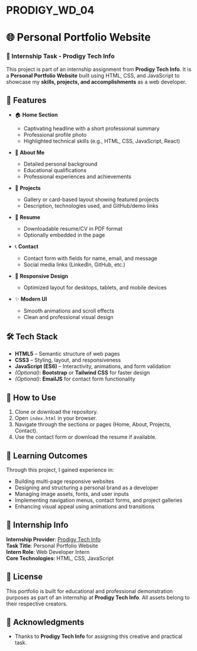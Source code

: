 # PRODIGY_WD_04

# 🌐 Personal Portfolio Website

### 💼 Internship Task - Prodigy Tech Info
This project is part of an internship assignment from **Prodigy Tech Info**. It is a **Personal Portfolio Website** built using HTML, CSS, and JavaScript to showcase my **skills, projects, and accomplishments** as a web developer.



## 📌 Features
- 🏠 **Home Section**
  - Captivating headline with a short professional summary
  - Professional profile photo
  - Highlighted technical skills (e.g., HTML, CSS, JavaScript, React)

- 👤 **About Me**
  - Detailed personal background
  - Educational qualifications
  - Professional experiences and achievements

- 💼 **Projects**
  - Gallery or card-based layout showing featured projects
  - Description, technologies used, and GitHub/demo links

- 📜 **Resume**
  - Downloadable resume/CV in PDF format
  - Optionally embedded in the page

- 📞 **Contact**
  - Contact form with fields for name, email, and message
  - Social media links (LinkedIn, GitHub, etc.)

- 📱 **Responsive Design**
  - Optimized layout for desktops, tablets, and mobile devices

- ✨ **Modern UI**
  - Smooth animations and scroll effects
  - Clean and professional visual design



## 🛠️ Tech Stack
- **HTML5** – Semantic structure of web pages  
- **CSS3** – Styling, layout, and responsiveness  
- **JavaScript (ES6)** – Interactivity, animations, and form validation  
- *(Optional)*: **Bootstrap** or **Tailwind CSS** for faster design  
- *(Optional)*: **EmailJS** for contact form functionality  


## 🚀 How to Use
1. Clone or download the repository.
2. Open `index.html` in your browser.
3. Navigate through the sections or pages (Home, About, Projects, Contact).
4. Use the contact form or download the resume if available.



## 🧠 Learning Outcomes
Through this project, I gained experience in:
- Building multi-page responsive websites
- Designing and structuring a personal brand as a developer
- Managing image assets, fonts, and user inputs
- Implementing navigation menus, contact forms, and project galleries
- Enhancing visual appeal using animations and transitions



## 🏢 Internship Info
**Internship Provider**: [Prodigy Tech Info](https://prodigyinfotech.dev/)  
**Task Title**: Personal Portfolio Website  
**Intern Role**: Web Developer Intern  
**Core Technologies**: HTML, CSS, JavaScript



## 📃 License
This portfolio is built for educational and professional demonstration purposes as part of an internship at **Prodigy Tech Info**. All assets belong to their respective creators.


## 🙌 Acknowledgments
- Thanks to **Prodigy Tech Info** for assigning this creative and practical task.



